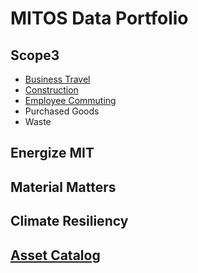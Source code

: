 # MITOS Data Portfolio
## Scope3

* [Business Travel](./scope3/business_travel.md)
* [Construction](./scope3/construction.md)
* [Employee Commuting](./scope3/commuting.md)
* Purchased Goods
* Waste

## Energize MIT

## Material Matters

## Climate Resiliency

## [Asset Catalog](https://mit-sustainability.github.io/basin/#!/overview)
